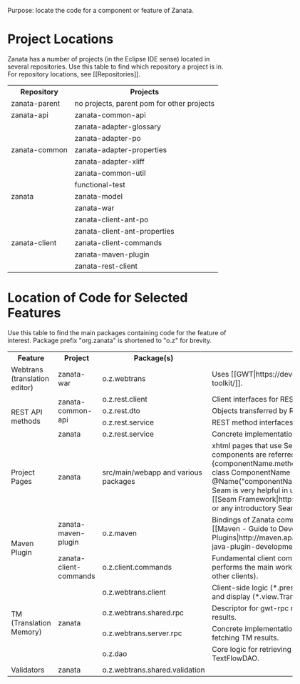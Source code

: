 Purpose: locate the code for a component or feature of Zanata.

# Project Locations
Zanata has a number of projects (in the Eclipse IDE sense) located in several repositories. Use this table to find which repository a project is in. For repository locations, see [[Repositories]].
<table>
 <tr>
  <th>Repository</th>
  <th>Projects</th>
 </tr>
 <tr>
  <td>zanata-parent</td>
  <td>no projects, parent pom for other projects</td>
 </tr>
 <tr>
  <td>zanata-api</td>
  <td>zanata-common-api</td>
 </tr>
 <tr>
  <td rowspan="5">zanata-common</td>
  <td>zanata-adapter-glossary</td>
 </tr>
 <tr><td>zanata-adapter-po</td></tr>
 <tr><td>zanata-adapter-properties</td></tr>
 <tr><td>zanata-adapter-xliff</td></tr>
 <tr><td>zanata-common-util</td></tr>
 <tr>
  <td rowspan="3">zanata</td>
  <td>functional-test</td>
 </tr>
 <tr><td>zanata-model</td></tr>
 <tr><td>zanata-war</td></tr>
 <tr>
  <td rowspan="5">zanata-client</td>
  <td>zanata-client-ant-po</td>
 </tr>
 <tr><td>zanata-client-ant-properties</td></tr>
 <tr><td>zanata-client-commands</td></tr>
 <tr><td>zanata-maven-plugin</td></tr>
 <tr><td>zanata-rest-client</td></tr>
</table>


# Location of Code for Selected Features
Use this table to find the main packages containing code for the feature of interest. Package prefix "org.zanata" is shortened to "o.z" for brevity.

<table style="width:640px; table-layout:fixed;">

<tr>
 <th>Feature</th>
 <th>Project</th>
 <th>Package(s)</th>
 <th>Notes</th>
</tr>

<tr>
 <td>Webtrans (translation editor)</td>
 <td>zanata-war</td>
 <td>o.z.webtrans</td>
 <td>Uses [[GWT|https://developers.google.com/web-toolkit/]].</td>
</tr>

<tr>
 <td rowspan="4">REST API methods</td>
 <td rowspan="3">zanata-common-api</td>
 <td>o.z.rest.client</td>
 <td>Client interfaces for REST endpoints.</td>
</tr>
<tr>
 <td>o.z.rest.dto</td>
 <td>Objects transferred by REST methods.</td>
</tr>
<tr>
 <td>o.z.rest.service</td>
 <td>REST method interfaces.</td>
</tr>
<tr>
 <td rowspan="1">zanata</td>
 <td>o.z.rest.service</td>
 <td>Concrete implementations of REST methods.</td>
</tr>

<tr>
 <td>Project Pages</td>
 <td>zanata</td>
 <td>src/main/webapp and various packages</td>
 <td>xhtml pages that use Seam components. Seam components are referred to like #{componentName.methodName}, which refers to a class ComponentName or with annotation @Name("componentName"). An understanding of Seam is very helpful in understanding this code. See [[Seam Framework|http://www.seamframework.org/]] or any introductory Seam book.</td>
</tr>

<tr>
 <td rowspan="2">Maven Plugin</td>
 <td>zanata-maven-plugin</td>
 <td>o.z.maven</td>
 <td>Bindings of Zanata commands to Maven mojos. See [[Maven - Guide to Developing Java Plugins|http://maven.apache.org/guides/plugin/guide-java-plugin-development.html]]</td>
</tr>
<tr>
 <td>zanata-client-commands</td>
 <td>o.z.client.commands</td>
 <td>Fundamental client command logic. This code performs the main work of the Maven Plugin (and other clients).</td>
</tr>

<tr>
 <td rowspan="4">TM (Translation Memory)</td>
 <td rowspan="4">zanata</td>
 <td>o.z.webtrans.client</td>
 <td>Client-side logic (*.presenter.TransMemoryPresenter) and display (*.view.TransMemoryView)</td>
</tr>
<tr>
 <td>o.z.webtrans.shared.rpc</td>
 <td>Descriptor for gwt-rpc method for fetching TM results.</td>
</tr>
<tr>
 <td>o.z.webtrans.server.rpc</td>
 <td>Concrete implementation for gwt-rpc method for fetching TM results.</td>
</tr>
<tr>
 <td>o.z.dao</td>
 <td>Core logic for retrieving TM matches is found in TextFlowDAO.</td>
</tr>

<tr>
 <td>Validators</td>
 <td>zanata</td>
 <td>o.z.webtrans.shared.validation</td>
 <td></td>
</tr>


</table>